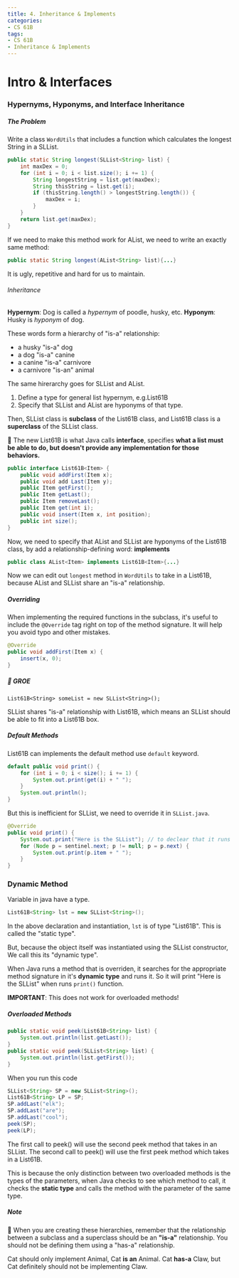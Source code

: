 ```yaml
---
title: 4. Inheritance & Implements
categories:
- CS 61B
tags:
- CS 61B
- Inheritance & Implements
---
```


# Intro & Interfaces

### Hypernyms, Hyponyms, and Interface Inheritance

##### The Problem

Write a class `WordUtils` that includes a function which calculates the longest String in a SLList.

```java
public static String longest(SLList<String> list) {
    int maxDex = 0;
    for (int i = 0; i < list.size(); i += 1) {
        String longestString = list.get(maxDex);
        String thisString = list.get(i);
        if (thisString.length() > longestString.length()) {
            maxDex = i;
        }
    }
    return list.get(maxDex);
}
```

If we need to make this method work for AList, we need to write an exactly same method:

```java
public static String longest(AList<String> list){...}
```

It is ugly, repetitive and hard for us to maintain.

<!-- more -->

###### Inheritance

**Hypernym**: Dog is called a *hypernym* of poodle, husky, etc.
**Hyponym**: Husky is *hyponym* of dog.

These words form a hierarchy of "is-a" relationship:
* a husky "is-a" dog
* a dog "is-a" canine
* a canine "is-a" carnivore
* a carnivore "is-an" animal

The same hirerarchy goes for SLList and AList.
1. Define a type for general list hypernym, e.g.List61B
2. Specify that SLList and AList are hyponyms of that type.

Then, SLList class is **subclass** of the List61B class, and List61B class is a **superclass** of the SLList class.

🌟 The new List61B is what Java calls **interface**, specifies **what a list must be able to do, but doesn't provide any implementation for those behaviors.**

```java
public interface List61B<Item> {
    public void addFirst(Item x);
    public void add Last(Item y);
    public Item getFirst();
    public Item getLast();
    public Item removeLast();
    public Item get(int i);
    public void insert(Item x, int position);
    public int size();
}
```

Now, we need to specify that AList and SLList are hyponyms of the List61B class, by add a relationship-defining word: **implements**

```java
public class AList<Item> implements List61B<Item>{...}
```

Now we can edit out `longest` method in `WordUtils` to take in a List61B, because AList and SLList share an "is-a" relationship.

##### Overriding

When implementing the required functions in the subclass, it's useful to include the `@Override` tag right on top of the method signature. It will help you avoid typo and other mistakes.

```java
@Override
public void addFirst(Item x) {
    insert(x, 0);
}
```

##### 🌟 GROE

`List61B<String> someList = new SLList<String>();`

SLList shares "is-a" relationship with List61B, which means an SLList should be able to fit into a List61B box.

##### Default Methods

List61B can implements the default method use `default` keyword.

```java
default public void print() {
    for (int i = 0; i < size(); i += 1) {
        System.out.print(get(i) + " ");
    }
    System.out.println();
}
```

But this is inefficient for SLList, we need to override it in `SLList.java`.

```java
@Override
public void print() {
	System.out.print("Here is the SLList"); // to declear that it runs in SLList.java
    for (Node p = sentinel.next; p != null; p = p.next) {
        System.out.print(p.item + " ");
    }
}
```

### Dynamic Method

Variable in java have a type.

```java
List61B<String> lst = new SLList<String>();
```

In the above declaration and instantiation, `lst` is of type "List61B". This is called the "static type".

But, because the object itself was instantiated using the SLList constructor, We call this its "dynamic type".

When Java runs a method that is overriden, it searches for the appropriate method signature in it's **dynamic type** and runs it. So it will print "Here is the SLList" when runs `print()` function.

**IMPORTANT**: This does not work for overloaded methods!

##### Overloaded Methods

```java
public static void peek(List61B<String> list) {
    System.out.println(list.getLast());
}
public static void peek(SLList<String> list) {
    System.out.println(list.getFirst());
}
```

When you run this code

```java
SLList<String> SP = new SLList<String>();
List61B<String> LP = SP;
SP.addLast("elk");
SP.addLast("are");
SP.addLast("cool");
peek(SP);
peek(LP);
```

The first call to peek() will use the second peek method that takes in an SLList. The second call to peek() will use the first peek method which takes in a List61B.

This is because the only distinction between two overloaded methods is the types of the parameters, when Java checks to see which method to call, it checks the **static type** and calls the method with the parameter of the same type.

##### Note

🌟 When you are creating these hierarchies, remember that the relationship between a subclass and a superclass should be an **"is-a"** relationship. You should not be defining them using a "has-a" relationship.

Cat should only implement Animal, Cat **is an** Animal. Cat **has-a** Claw, but Cat definitely should not be implementing Claw.

